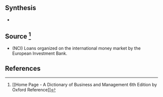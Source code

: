 ## Synthesis
- 
## Source [^1]
- (NCI) Loans organized on the international money market by the European Investment Bank.
## References

[^1]: [[Home Page - A Dictionary of Business and Management 6th Edition by Oxford Reference]]